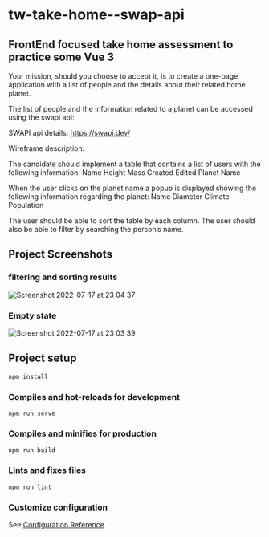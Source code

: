 # tw-take-home--swap-api

## FrontEnd focused take home assessment to practice some Vue 3

Your mission, should you choose to accept it, is to create a one-page application with a list of people and the details about their related home planet.

The list of people and the information related to a planet can be accessed using the swapi api:

SWAPI api details: https://swapi.dev/

Wireframe description:

The candidate should implement a table that contains a list of users with the following information:
Name
Height
Mass
Created
Edited
Planet Name

When the user clicks on the planet name a popup is displayed showing the following information regarding the planet:
Name
Diameter
Climate
Population

The user should be able to sort the table by each column. The user should also be able to filter by searching the person’s name.

## Project Screenshots


### filtering and sorting results 
![Screenshot 2022-07-17 at 23 04 37](https://user-images.githubusercontent.com/13380603/179426511-a37d54d1-f5f8-4e27-bc37-257f232885c0.png)

### Empty state 
![Screenshot 2022-07-17 at 23 03 39](https://user-images.githubusercontent.com/13380603/179426536-3c2bac17-2174-4ee4-976f-03e34fcff493.png)

## Project setup

```
npm install
```

### Compiles and hot-reloads for development

```
npm run serve
```

### Compiles and minifies for production

```
npm run build
```

### Lints and fixes files

```
npm run lint
```

### Customize configuration

See [Configuration Reference](https://cli.vuejs.org/config/).
